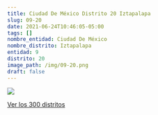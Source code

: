 ```yaml
---
title: Ciudad De México Distrito 20 Iztapalapa
slug: 09-20
date: 2021-06-24T10:46:05-05:00
tags: []
nombre_entidad: Ciudad De México
nombre_distrito: Iztapalapa
entidad: 9
distrito: 20
image_path: /img/09-20.png
draft: false
---
```


![](/img/09-20.png)

[Ver los 300 distritos](/docs/elecciones-2021)
